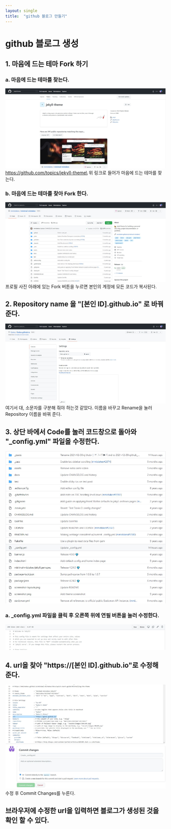 ```yaml
---
layout: single
title:  "github 블로그 만들기"
---
```


# github 블로그 생성

## 1. 마음에 드는 테마 Fork 하기
### a. 마음에 드는 테마를 찾는다.
![마음에 드는 테마 찾기](../images/2021-12-30-01.JPG)
https://github.com/topics/jekyll-theme\
위 링크로 들어가 마음에 드는 테마를 찾는다.

### b. 마음에 드는 테마를 찾아 Fork 한다.
![마음에 드는 테마 Fork 하기](../images/2021-12-30-02.JPG)
프로필 사진 아래에 있는 Fork 버튼을 누르면 본인의 계정에 모든 코드가 복사된다.

## 2. Repository name 을 "[본인 ID].github.io" 로 바꿔준다.
![Repository name setting](../images/2021-12-30-03.JPG)
여기서 대, 소문자를 구분해 줘야 하는것 같았다.
이름을 바꾸고 Rename을 눌러 Repository 이름을 바꿔 준다.

## 3. 상단 바에서 Code를 눌러 코드창으로 돌아와 "_config.yml" 파일을 수정한다.
![Repository name setting](../images/2021-12-30-04.JPG)

### a. _config.yml 파일을 클릭 후 오른쪽 위에 연필 버튼을 눌러 수정한다.
![Repository name setting](../images/2021-12-30-05.JPG)

## 4. url을 찾아 "https://[본인 ID].github.io"로 수정해 준다.
![Repository name setting](../images/2021-12-30-06.JPG)
수정 후 Commit Changes를 누른다.

## 브라우저에 수정한 url을 입력하면 블로그가 생성된 것을 확인 할 수 있다.